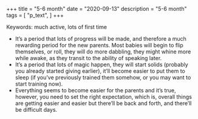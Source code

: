 +++
title = "5-6 month"
date = "2020-09-13"
description = "5-6 month"
tags = [
    "p_text",
]
+++

Keywords: much active, lots of first time

* It’s a period that lots of progress will be made, and therefore a much rewarding period for the new parents. Most babies will begin to flip themselves, or roll, they will do more dabbling, they might whine more while awake, as they transit to the ability of speaking later.
* It’s a period that lots of magic happen, they will start solids (probably you already started giving earlier), it’ll become easier to put them to sleep (if you’ve previously trained them somehow, or you may want to start training now).
* Everything seems to become easier for the parents and it’s true, however, you need to set the right expectation, which is, overall things are getting easier and easier but there’ll be back and forth, and there’ll be difficult days.